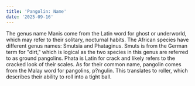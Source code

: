 ```yaml
---
title: 'Pangolin: Name'
date: '2025-09-16'
---
```

The genus name Manis come from the Latin word for ghost or  underworld, which may refer to their solitary, nocturnal habits. The African species have different genus names: Smutsia and Phataginus. Smuts is from the German term for "dirt," which is logical as the two species in this genus are referred to as ground pangolins. Phata is Latin for crack and likely refers to the cracked look of their scales. As for their common name, pangolin comes from the Malay word for pangolins, p?ngulin. This translates to roller, which describes their ability to roll into a tight ball.
